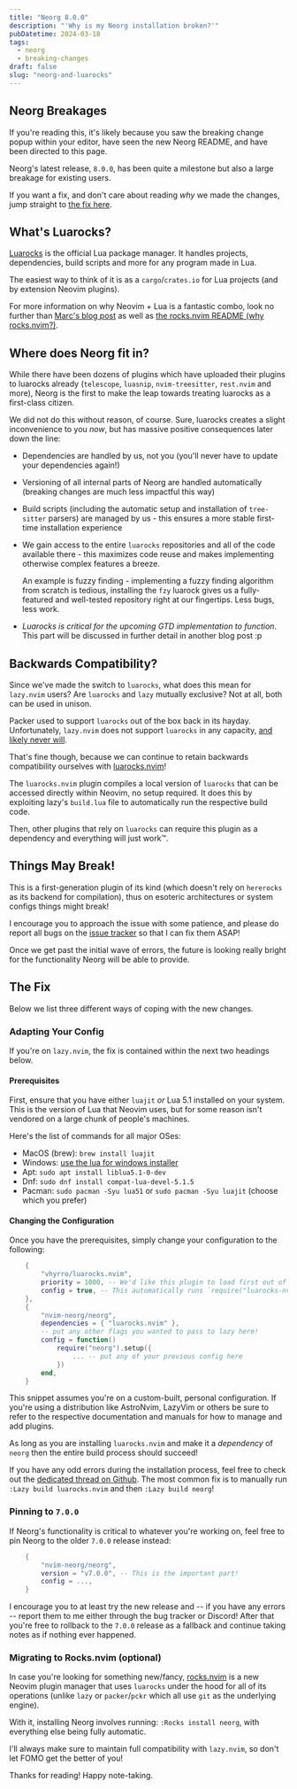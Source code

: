 ```yaml
---
title: "Neorg 8.0.0"
description: "'Why is my Neorg installation broken?'"
pubDatetime: 2024-03-18
tags:
  - neorg
  - breaking-changes
draft: false
slug: "neorg-and-luarocks"
---
```


## Neorg Breakages

If you're reading this, it's likely because you saw the breaking change popup
within your editor, have seen the new Neorg README, and have been directed to this page.

Neorg's latest release, `8.0.0`, has been quite a milestone but also a large breakage
for existing users.

If you want a fix, and don't care about reading _why_ we made the changes, jump
straight to [the fix here](#the-fix).

## What's Luarocks?

[Luarocks](https://luarocks.org) is the official Lua package manager. It handles projects,
dependencies, build scripts and more for any program made in Lua.

The easiest way to think of it is as a `cargo`/`crates.io` for Lua projects (and by extension Neovim plugins).

For more information on why Neovim + Lua is a fantastic combo, look no further than [Marc's blog
post](https://mrcjkb.dev/posts/2023-01-10-luarocks-tag-release.html) as well as [the rocks.nvim README (why rocks.nvim?)](https://github.com/nvim-neorocks/rocks.nvim?tab=readme-ov-file#why-rocksnvim).

## Where does Neorg fit in?

While there have been dozens of plugins which have uploaded their plugins to luarocks already (`telescope`,
`luasnip`, `nvim-treesitter`, `rest.nvim` and more), Neorg is the first to make the leap towards treating luarocks
as a first-class citizen.

We did not do this without reason, of course. Sure, luarocks creates a slight
inconvenience to you _now_, but has massive positive consequences later
down the line:

- Dependencies are handled by us, not you (you'll never have to update your
  dependencies again!)
- Versioning of all internal parts of Neorg are handled automatically (breaking
  changes are much less impactful this way)
- Build scripts (including the automatic setup and installation of `tree-sitter` parsers)
  are managed by us - this ensures a more stable first-time installation experience
- We gain access to the entire `luarocks` repositories and all of the code available there - this
  maximizes code reuse and makes implementing otherwise complex features a breeze.

  An example is fuzzy finding - implementing a fuzzy finding algorithm from scratch is tedious,
  installing the `fzy` luarock gives us a fully-featured and well-tested repository right at our
  fingertips. Less bugs, less work.

- _Luarocks is critical for the upcoming GTD implementation to function_. This part will be discussed
  in further detail in another blog post :p

## Backwards Compatibility?

Since we've made the switch to `luarocks`, what does this mean for `lazy.nvim` users?
Are `luarocks` and `lazy` mutually exclusive? Not at all, both can be used in unison.

Packer used to support `luarocks` out of the box back in its hayday. Unfortunately, `lazy.nvim`
does not support `luarocks` in any capacity, [and likely never will](https://github.com/folke/lazy.nvim/issues/37).

That's fine though, because we can continue to retain backwards compatibility ourselves with [luarocks.nvim](https://github.com/vhyrro/luarocks.nvim)!

The `luarocks.nvim` plugin compiles a local version of `luarocks` that can be accessed directly within Neovim, no setup required.
It does this by exploiting lazy's `build.lua` file to automatically run the respective build code.

Then, other plugins that rely on `luarocks` can require this plugin as a dependency and everything will just work™.

## Things May Break!

This is a first-generation plugin of its kind (which doesn't rely on `hererocks` as its backend for compilation),
thus on esoteric architectures or system configs things might break!

I encourage you to approach the issue with some patience, and please do report all bugs on the [issue tracker](https://github.com/vhyrro/luarocks.nvim/issues)
so that I can fix them ASAP!

Once we get past the initial wave of errors, the future is looking really bright for the functionality Neorg will be able to provide.

## The Fix

Below we list three different ways of coping with the new changes.

### Adapting Your Config

If you're on `lazy.nvim`, the fix is contained within the next two headings below.

#### Prerequisites

First, ensure that you have either `luajit` *or* Lua 5.1 installed on your system.
This is the version of Lua that Neovim uses, but for some reason isn't vendored
on a large chunk of people's machines.

Here's the list of commands for all major OSes:
- MacOS (brew): `brew install luajit`
- Windows: [use the lua for windows installer](https://github.com/rjpcomputing/luaforwindows)
- Apt: `sudo apt install liblua5.1-0-dev`
- Dnf: `sudo dnf install compat-lua-devel-5.1.5`
- Pacman: `sudo pacman -Syu lua51` or `sudo pacman -Syu luajit` (choose which you prefer)

#### Changing the Configuration

Once you have the prerequisites, simply change your configuration to the following:

```lua
    {
        "vhyrro/luarocks.nvim",
        priority = 1000, -- We'd like this plugin to load first out of the rest
        config = true, -- This automatically runs `require("luarocks-nvim").setup()`
    },
    {
        "nvim-neorg/neorg",
        dependencies = { "luarocks.nvim" },
        -- put any other flags you wanted to pass to lazy here!
        config = function()
            require("neorg").setup({
                ... -- put any of your previous config here
            })
        end,
    }
```

This snippet assumes you're on a custom-built, personal configuration. If you're using a distribution
like AstroNvim, LazyVim or others be sure to refer to the respective documentation and manuals for how
to manage and add plugins.

As long as you are installing `luarocks.nvim` and make it a _dependency_ of `neorg` then
the entire build process should succeed!

If you have any odd errors during the installation process, feel free to check out the [dedicated thread on Github](https://github.com/nvim-neorg/neorg/issues/1342).
The most common fix is to manually run `:Lazy build luarocks.nvim` and then `:Lazy build neorg`!

### Pinning to `7.0.0`

If Neorg's functionality is critical to whatever you're working on, feel free to pin Neorg to the older `7.0.0` release instead:

```lua
    {
        "nvim-neorg/neorg",
        version = "v7.0.0", -- This is the important part!
        config = ...,
    }
```

I encourage you to at least try the new release and -- if you have any errors -- report them to me either through the bug tracker or Discord!
After that you're free to rollback to the `7.0.0` release as a fallback and continue taking notes as if nothing ever happened.

### Migrating to Rocks.nvim (optional)

In case you're looking for something new/fancy, [rocks.nvim](https://github.com/nvim-neorocks/rocks.nvim) is a new Neovim
plugin manager that uses `luarocks` under the hood for all of its operations (unlike `lazy` or `packer`/`pckr` which all use `git`
as the underlying engine).

With it, installing Neorg involves running: `:Rocks install neorg`, with everything else being fully automatic.

I'll always make sure to maintain full compatibility with `lazy.nvim`, so don't let FOMO get the better of you!

Thanks for reading! Happy note-taking.
